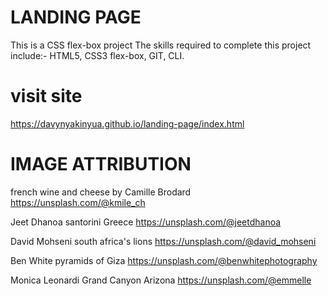 # LANDING PAGE
This is a CSS flex-box project
The skills required to complete this project include:-
HTML5, CSS3 flex-box, GIT, CLI.

# visit site
https://davynyakinyua.github.io/landing-page/index.html

# IMAGE ATTRIBUTION
french wine and cheese by Camille Brodard
https://unsplash.com/@kmile_ch  

Jeet Dhanoa santorini Greece
https://unsplash.com/@jeetdhanoa

David Mohseni south africa's lions
https://unsplash.com/@david_mohseni

Ben White  pyramids of Giza
https://unsplash.com/@benwhitephotography

Monica Leonardi Grand Canyon Arizona
https://unsplash.com/@emmelle